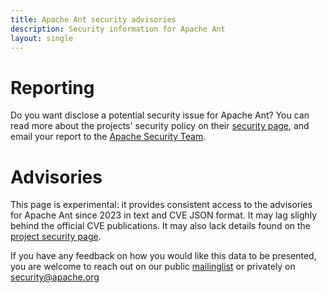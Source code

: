 ```yaml
---
title: Apache Ant security advisories
description: Security information for Apache Ant
layout: single
---
```


# Reporting

Do you want disclose a potential security issue for Apache Ant? You can read more about the projects' security policy on their [security page](https://ant.apache.org/security.html), and email your report to the  [Apache Security Team](mailto:security@apache.org).

# Advisories

This page is experimental: it provides consistent access to the advisories for Apache Ant since 2023 in text and CVE JSON format. It may lag slighly behind the official CVE publications. It may also lack details found on the [project security page](https://ant.apache.org/security.html).

If you have any feedback on how you would like this data to be presented, you are welcome to reach out on our public [mailinglist](/mailinglist) or privately on [security@apache.org](mailto:security@apache.org)